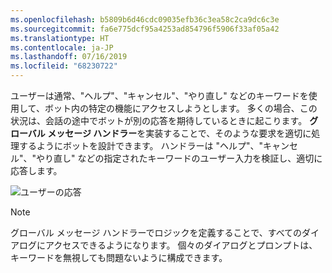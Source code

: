 ```yaml
---
ms.openlocfilehash: b5809b6d46cdc09035efb36c3ea58c2ca9dc6c3e
ms.sourcegitcommit: fa6e775dcf95a4253ad854796f5906f33af05a42
ms.translationtype: HT
ms.contentlocale: ja-JP
ms.lasthandoff: 07/16/2019
ms.locfileid: "68230722"
---
```

ユーザーは通常、"ヘルプ"、"キャンセル"、"やり直し" などのキーワードを使用して、ボット内の特定の機能にアクセスしようとします。 多くの場合、この状況は、会話の途中でボットが別の応答を期待しているときに起こります。 **グローバル メッセージ ハンドラー**を実装することで、そのような要求を適切に処理するようにボットを設計できます。
ハンドラーは "ヘルプ"、"キャンセル"、"やり直し" などの指定されたキーワードのユーザー入力を検証し、適切に応答します。 

![ユーザーの応答](~/media/designing-bots/capabilities/trigger-actions.png)

> [!NOTE]
> グローバル メッセージ ハンドラーでロジックを定義することで、すべてのダイアログにアクセスできるようになります。 個々のダイアログとプロンプトは、キーワードを無視しても問題ないように構成できます。
